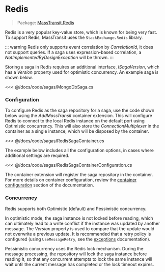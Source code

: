 # Redis

> Package: [MassTransit.Redis](https://www.nuget.org/packages/MassTransit.Redis)

Redis is a very popular key-value store, which is known for being very fast. To support Redis, MassTransit uses the `StackExchange.Redis` library.

::: warning
Redis only supports event correlation by _CorrelationId_, it does not support queries. If a saga uses expression-based correlation, a _NotImplementedByDesignException_ will be thrown.
:::

Storing a saga in Redis requires an additional interface, _ISagaVersion_, which has a _Version_ property used for optimistic concurrency. An example saga is shown below.

<<< @/docs/code/sagas/MongoDbSaga.cs

### Configuration

To configure Redis as the saga repository for a saga, use the code shown below using the _AddMassTransit_ container extension. This will configure Redis to connect to the local Redis instance on the default port using Optimistic concurrency. This will also store the _ConnectionMultiplexer_ in the container as a single instance, which will be disposed by the container.

<<< @/docs/code/sagas/RedisSagaContainer.cs

The example below includes all the configuration options, in cases where additional settings are required.

<<< @/docs/code/sagas/RedisSagaContainerConfiguration.cs

The container extension will register the saga repository in the container. For more details on container configuration, review the [container configuration](/usage/containers/) section of the documentation.

### Concurrency

Redis supports both Optimistic (default) and Pessimistic concurrency.

In optimistic mode, the saga instance is not locked before reading, which can ultimately lead to a write conflict if the instance was updated by another message. The _Version_ property is used to compare that the update would not overwrite a previous update. It is recommended that a retry policy is configured (using `UseMessageRetry`, see the [exceptions](/usage/exceptions.md#retry) documentation).

Pessimistic concurrency uses the Redis lock mechanism. During the message processing, the repository will lock the saga instance before reading it, so that any concurrent attempts to lock the same instance will wait until the current message has completed or the lock timeout expires.
